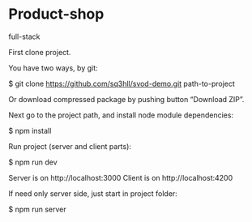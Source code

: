 # Product-shop
full-stack 

First clone project.

You have two ways, by git:

$ git clone https://github.com/sq3hll/svod-demo.git path-to-project

Or download compressed package by pushing button “Download ZIP”.

Next go to the project path, and install node module dependencies:

$ npm install

Run project (server and client parts):

$ npm run dev

Server is on http://localhost:3000
Client is on http://localhost:4200

If need only server side, just start in project folder:

$ npm run server
